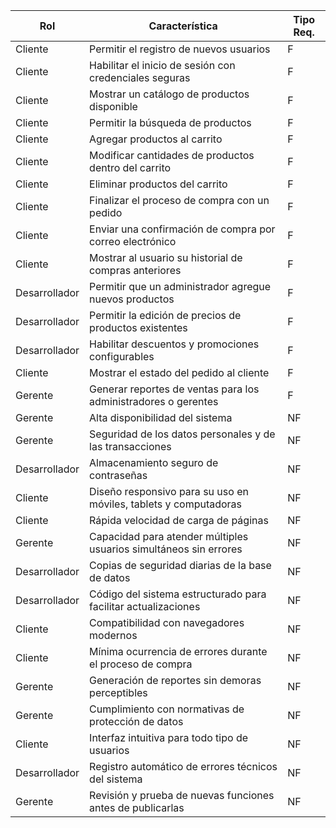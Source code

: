 | Rol           | Característica                                                | Tipo Req. |
|---------------|---------------------------------------------------------------|-----------|
| Cliente       | Permitir el registro de nuevos usuarios                       | F         |
| Cliente       | Habilitar el inicio de sesión con credenciales seguras        | F         |
| Cliente       | Mostrar un catálogo de productos disponible                   | F         |
| Cliente       | Permitir la búsqueda de productos                             | F         |
| Cliente       | Agregar productos al carrito                                  | F         |
| Cliente       | Modificar cantidades de productos dentro del carrito          | F         |
| Cliente       | Eliminar productos del carrito                                | F         |
| Cliente       | Finalizar el proceso de compra con un pedido                  | F         |
| Cliente       | Enviar una confirmación de compra por correo electrónico      | F         |
| Cliente       | Mostrar al usuario su historial de compras anteriores         | F         |
| Desarrollador | Permitir que un administrador agregue nuevos productos        | F         |
| Desarrollador | Permitir la edición de precios de productos existentes        | F         |
| Desarrollador | Habilitar descuentos y promociones configurables              | F         |
| Cliente       | Mostrar el estado del pedido al cliente                       | F         |
| Gerente       | Generar reportes de ventas para los administradores o gerentes| F         |
| Gerente       | Alta disponibilidad del sistema                               | NF        |
| Gerente       | Seguridad de los datos personales y de las transacciones      | NF        |
| Desarrollador | Almacenamiento seguro de contraseñas                          | NF        |
| Cliente       | Diseño responsivo para su uso en móviles, tablets y computadoras | NF     |
| Cliente       | Rápida velocidad de carga de páginas                          | NF        |
| Gerente       | Capacidad para atender múltiples usuarios simultáneos sin errores | NF     |
| Desarrollador | Copias de seguridad diarias de la base de datos               | NF        |
| Desarrollador | Código del sistema estructurado para facilitar actualizaciones | NF       |
| Cliente       | Compatibilidad con navegadores modernos                       | NF        |
| Cliente       | Mínima ocurrencia de errores durante el proceso de compra     | NF        |
| Gerente       | Generación de reportes sin demoras perceptibles               | NF        |
| Gerente       | Cumplimiento con normativas de protección de datos            | NF        |
| Cliente       | Interfaz intuitiva para todo tipo de usuarios                 | NF        |
| Desarrollador | Registro automático de errores técnicos del sistema           | NF        |
| Gerente       | Revisión y prueba de nuevas funciones antes de publicarlas    | NF        |
